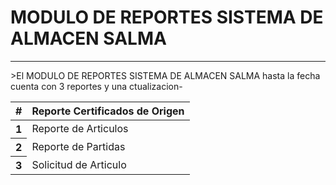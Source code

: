 <h1> MODULO DE REPORTES SISTEMA DE ALMACEN SALMA</h1>
<hr>
<p>>El MODULO DE REPORTES SISTEMA DE ALMACEN SALMA hasta la fecha cuenta con 3 reportes y una ctualizacion-</p>
<table class="table">
  <thead>
    <tr>
      <th scope="col">#</th>
      <th scope="col">Reporte Certificados de Origen</th>
    </tr>
  </thead>
  <tbody>
    <tr>
      <th scope="row">1</th>
      <td>Reporte de Articulos</td>
    </tr>
    <tr>
      <th scope="row">2</th>
      <td>Reporte de Partidas</td>
    </tr>
    <tr>
      <th scope="row">3</th>
      <td colspan="2">Solicitud de Articulo</td>
    </tr>
  </tbody>
</table>
